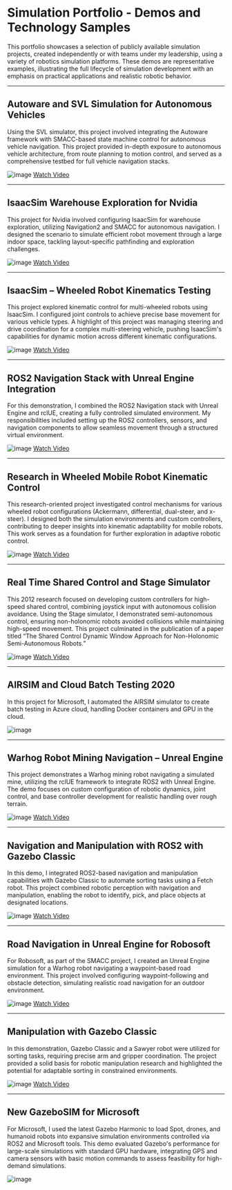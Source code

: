 # Simulation Portfolio - Demos and Technology Samples

This portfolio showcases a selection of publicly available simulation projects, created independently or with teams under my leadership, using a variety of robotics simulation platforms. These demos are representative examples, illustrating the full lifecycle of simulation development with an emphasis on practical applications and realistic robotic behavior.

---

## Autoware and SVL Simulation for Autonomous Vehicles
Using the SVL simulator, this project involved integrating the Autoware framework with SMACC-based state machine control for autonomous vehicle navigation. This project provided in-depth exposure to autonomous vehicle architecture, from route planning to motion control, and served as a comprehensive testbed for full vehicle navigation stacks.

![image](https://github.com/user-attachments/assets/b406cc14-2836-492e-8335-cb4ec09048f0)
[Watch Video](https://www.dropbox.com/scl/fi/ygnbxx0pqw6shmrgc01pa/2022-01-21-21-05-19_2-autoware-Final.mp4?rlkey=3isp8b2jccr71of2l99mluf93&dl=0)

---

## IsaacSim Warehouse Exploration for Nvidia
This project for Nvidia involved configuring IsaacSim for warehouse exploration, utilizing Navigation2 and SMACC for autonomous navigation. I designed the scenario to simulate efficient robot movement through a large indoor space, tackling layout-specific pathfinding and exploration challenges.

![image](https://github.com/user-attachments/assets/95586036-07a4-45b3-b3e0-12ce433c3119)
[Watch Video](https://www.dropbox.com/scl/fi/5hy5m0yzjc7wx0zyhlg6v/Autonomous-Exploration-Mapping-with-SMACC-inside-Isaac-Sim-XS5ktWK9F7w.webm?rlkey=nykxxwc8a3u7g57d2ftecm7uw&dl=0)

---

## IsaacSim – Wheeled Robot Kinematics Testing
This project explored kinematic control for multi-wheeled robots using IsaacSim. I configured joint controls to achieve precise base movement for various vehicle types. A highlight of this project was managing steering and drive coordination for a complex multi-steering vehicle, pushing IsaacSim's capabilities for dynamic motion across different kinematic configurations.

![image](https://github.com/user-attachments/assets/bc79a81c-c03d-4861-b8a7-f6b7f267ed01)
[Watch Video](https://www.dropbox.com/scl/fi/1suxnatav0icx3rtibpxr/2024-01-11-11-23-45_x_steer_isaacsim.mkv?rlkey=uh4yt35xz8jck777cvf5llr6k&dl=0)

---

## ROS2 Navigation Stack with Unreal Engine Integration
For this demonstration, I combined the ROS2 Navigation stack with Unreal Engine and rclUE, creating a fully controlled simulated environment. My responsibilities included setting up the ROS2 controllers, sensors, and navigation components to allow seamless movement through a structured virtual environment.

![image](https://github.com/user-attachments/assets/dc206699-54d4-437f-83d4-5d5b2413a64f)
[Watch Video](https://www.dropbox.com/scl/fi/7s3d8c1pth8kllrj8ot9n/2023-08-15-23-16-09-unreal-engine-art-gallery.mp4?rlkey=tki20qnaosl4l6o58yxz6bnvb&dl=0)

---

## Research in Wheeled Mobile Robot Kinematic Control
This research-oriented project investigated control mechanisms for various wheeled robot configurations (Ackermann, differential, dual-steer, and x-steer). I designed both the simulation environments and custom controllers, contributing to deeper insights into kinematic adaptability for mobile robots. This work serves as a foundation for further exploration in adaptive robotic control.

![image](https://github.com/user-attachments/assets/ec9b36dd-f973-4d5e-abe1-03a4353f9524)
[Watch Video](https://www.dropbox.com/scl/fi/esx5pkcg8r8fc38mzmcvx/2023.12-VIDEO-resumen-xsteer-control-multiple-wheels-gazebo.mp4?rlkey=pndtb57979nmgo16exifyh0vo&dl=0)

---

## Real Time Shared Control and Stage Simulator
This 2012 research focused on developing custom controllers for high-speed shared control, combining joystick input with autonomous collision avoidance. Using the Stage simulator, I demonstrated semi-autonomous control, ensuring non-holonomic robots avoided collisions while maintaining high-speed movement. This project culminated in the publication of a paper titled “The Shared Control Dynamic Window Approach for Non-Holonomic Semi-Autonomous Robots.”

![image](https://github.com/user-attachments/assets/edbb9f96-e256-4a6d-a038-adf03503c368)
[Watch Video](https://www.dropbox.com/scl/fi/ihtyuemfca62pxjst077x/2011.Shared-Control-Dynamic-Window-Approach-Shared-DWA-uSe893aEYEk.mp4?rlkey=j5m7e1e06qxptxrib9u39ekjv&dl=0)

---

## AIRSIM and Cloud Batch Testing 2020
In this project for Microsoft, I automated the AIRSIM simulator to create batch testing in Azure cloud, handling Docker containers and GPU in the cloud.

![image](https://github.com/user-attachments/assets/24f06c87-eb67-409f-99cb-b5e9a8b16ed6)

---

## Warhog Robot Mining Navigation – Unreal Engine
This project demonstrates a Warhog mining robot navigating a simulated mine, utilizing the rclUE framework to integrate ROS2 with Unreal Engine. The demo focuses on custom configuration of robotic dynamics, joint control, and base controller development for realistic handling over rough terrain.

![image](https://github.com/user-attachments/assets/cdcff1e2-bd2d-40d1-8add-69f6b59da18f)
[Watch Video](https://www.dropbox.com/scl/fi/hdyhm1dc7gk0k9al3fyk2/2023-08-29-SMACC2-unreal-UE-mine-warhog-waypoints.mp4?rlkey=e8b1arq6irw9qgdk00hf06y8m&dl=0)

---

## Navigation and Manipulation with ROS2 with Gazebo Classic
In this demo, I integrated ROS2-based navigation and manipulation capabilities with Gazebo Classic to automate sorting tasks using a Fetch robot. This project combined robotic perception with navigation and manipulation, enabling the robot to identify, pick, and place objects at designated locations.

![image](https://github.com/user-attachments/assets/8de83b00-7e6f-441f-8cd9-7a174e030038)
[Watch Video](https://www.dropbox.com/scl/fi/79mcdakyy5q60whp7hbj3/2018.Fetch-Six-Table-Pick-N-Sort-The-SMACC-MoveGroupInterface-Client-cLhXwG6xIyM.webm?rlkey=m5ck1u369xkvzxtzcegzy28ro&dl=0)

---

## Road Navigation in Unreal Engine for Robosoft
For Robosoft, as part of the SMACC project, I created an Unreal Engine simulation for a Warhog robot navigating a waypoint-based road environment. This project involved configuring waypoint-following and obstacle detection, simulating realistic road navigation for an outdoor environment.

![image](https://github.com/user-attachments/assets/5004d822-ce3a-4388-b93e-97b52a06456f)
[Watch Video](https://www.dropbox.com/scl/fi/qm60px1rv1xb226swx277/SMACC-First-Demo-UE5-9OiK0JuvOVA.mkv?rlkey=5t9y6avt5qyvbmh3l5z7hl4in&dl=0)

---

## Manipulation with Gazebo Classic
In this demonstration, Gazebo Classic and a Sawyer robot were utilized for sorting tasks, requiring precise arm and gripper coordination. The project provided a solid basis for robotic manipulation research and highlighted the potential for adaptable sorting in constrained environments.

![image](https://github.com/user-attachments/assets/0704d749-c0e2-452b-8d0e-586f440cbb1e)
[Watch Video](https://www.dropbox.com/scl/fi/fdzhckic6sk86pytb63pg/2019.sawyer-complete.ogv?rlkey=r3o014sa0srjfxzxioj2a8jle&dl=0)

---

## New GazeboSIM for Microsoft
For Microsoft, I used the latest Gazebo Harmonic to load Spot, drones, and humanoid robots into expansive simulation environments controlled via ROS2 and Microsoft tools. This demo evaluated Gazebo's performance for large-scale simulations with standard GPU hardware, integrating GPS and camera sensors with basic motion commands to assess feasibility for high-demand simulations.

![image](https://github.com/user-attachments/assets/b60d576d-2721-4162-aeb2-333cc0f811d6)

